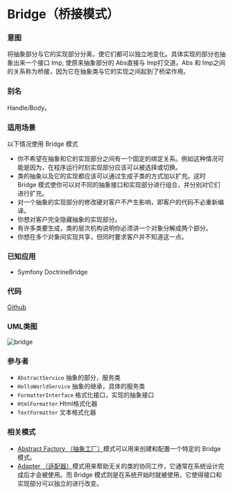 # Bridge（桥接模式）

### 意图
将抽象部分与它的实现部分分离，使它们都可以独立地变化。具体实现的部分也抽象出来一个接口 Imp, 使原来抽象部分的 Abs直接与 Imp打交道。Abs 和 Imp之间的关系称为桥接，因为它在抽象类与它的实现之间起到了桥梁作用。

### 别名
Handle/Body。

### 适用场景
以下情况使用 Bridge 模式
* 你不希望在抽象和它的实现部分之间有一个固定的绑定关系。例如这种情况可能是因为，在程序运行时刻实现部分应该可以被选择或切换。
* 类的抽象以及它的实现都应该可以通过生成子类的方式加以扩充。这时 Bridge 模式使你可以对不同的抽象接口和实现部分进行组合，并分别对它们进行扩充。
* 对一个抽象的实现部分的修改硬对客户不产生影响，即客户的代码不必重新编译。
* 你想对客户完全隐藏抽象的实现部分。
* 有许多类要生成，类的层次机构说明你必须讲一个对象分解成两个部分。
* 你想在多个对象间实现共享，但同时要求客户并不知道这一点。

### 已知应用
* Symfony DoctrineBridge

### 代码
[Github](https://github.com/alitain/design-pattern/tree/master/src/Structural/Bridge)

### UML类图
![bridge](http://static.alitain.tech/dp_bridge.png)

### 参与者
* `AbstractService` 抽象的部分，服务类
* `HelloWorldService` 抽象的继承，具体的服务类
* `FormatterInterface` 格式化接口，实现的抽象接口
* `HtmlFormatter` Html格式化器
* `TextFormatter` 文本格式化器

### 相关模式
* [Abstract Factory （抽象工厂）](https://github.com/alitain/design-pattern/blob/master/docs/creational/abstract_factory.md)模式可以用来创建和配置一个特定的 Bridge 模式。
* [Adapter （适配器）](https://github.com/alitain/design-pattern/blob/master/docs/structural/adapter.md)模式用来帮助无关的类的协同工作，它通常在系统设计完成后才会被使用。而 Bridge 模式则是在系统开始时就被使用，它使得接口和实现部分可以独立的进行改变。